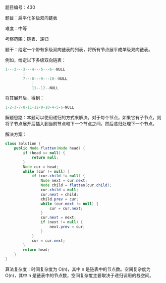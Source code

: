 题目编号：430

题目：扁平化多级双向链表

难度：中等

考察范围：链表、递归

题干：给定一个带有多级双向链表的列表，将所有节点展平成单级双向链表。

例如，给定以下多级双向链表：

```java
1---2---3---4---5---6--NULL
        |
        7---8---9---10--NULL
            |
            11--12--NULL
```

将其展开后，得到：

```java
1-2-3-7-8-11-12-9-10-4-5-6-NULL
```

解题思路：本题可以使用递归的方式来解决。对于每个节点，如果它有子节点，则将子节点展开后插入到当前节点和下一个节点之间。然后递归处理下一个节点。

解决方案：

```java
class Solution {
    public Node flatten(Node head) {
        if (head == null) {
            return null;
        }
        Node cur = head;
        while (cur != null) {
            if (cur.child != null) {
                Node next = cur.next;
                Node child = flatten(cur.child);
                cur.child = null;
                cur.next = child;
                child.prev = cur;
                while (cur.next != null) {
                    cur = cur.next;
                }
                cur.next = next;
                if (next != null) {
                    next.prev = cur;
                }
            }
            cur = cur.next;
        }
        return head;
    }
}
```

算法复杂度：时间复杂度为 O(n)，其中 n 是链表中的节点数。空间复杂度为 O(n)，其中 n 是链表中的节点数，空间复杂度主要取决于递归调用的栈空间。